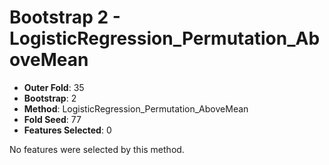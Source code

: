 # Bootstrap 2 - LogisticRegression_Permutation_AboveMean

- **Outer Fold**: 35
- **Bootstrap**: 2
- **Method**: LogisticRegression_Permutation_AboveMean
- **Fold Seed**: 77
- **Features Selected**: 0

No features were selected by this method.
